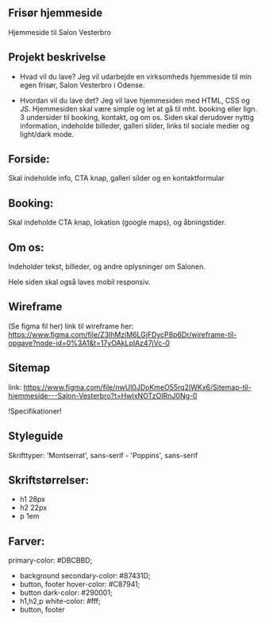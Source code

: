## Frisør hjemmeside
Hjemmeside til Salon Vesterbro

## Projekt beskrivelse

- Hvad vil du lave?
Jeg vil udarbejde en virksomheds hjemmeside til min egen frisør, Salon Vesterbro i Odense.

- Hvordan vil du lave det?
Jeg vil lave hjemmesiden med HTML, CSS og JS. 
Hjemmesiden skal være simple og let at gå til mht. booking eller lign. 3 undersider til booking, kontakt, og om os.
Siden skal derudover nyttig information, indeholde billeder, galleri slider, links til sociale medier og light/dark mode. 

## Forside: 
Skal indeholde info, CTA knap, galleri silder og en kontaktformular
## Booking: 
Skal indeholde CTA knap, lokation (google maps), og åbningstider.
## Om os: 
Indeholder tekst, billeder, og andre oplysninger om Salonen.

Hele siden skal også laves mobil responsiv.

## Wireframe
(Se figma fil her)
link til wireframe her: https://www.figma.com/file/Z3lhMziM6LGjFDycP8p6Dr/wireframe-til-opgave?node-id=0%3A1&t=17yOAkLpIAz47jVc-0

## Sitemap
link: https://www.figma.com/file/nwUl0JDoKmeO55rq2IWKx6/Sitemap-til-hjemmeside---Salon-Vesterbro?t=HwIxNOTzOIRnJ0Ng-0

!Specifikationer!

## Styleguide
Skrifttyper: 'Montserrat', sans-serif - 'Poppins', sans-serif
## Skriftstørrelser:
 * h1 28px
 * h2 22px
 * p 1em

## Farver:
primary-color: #DBCBBD;
 * background
secondary-color: #87431D;
 * button, footer
hover-color: #C87941;
 * button
dark-color: #290001;
 * h1,h2,p
white-color: #fff;
 * button, footer
